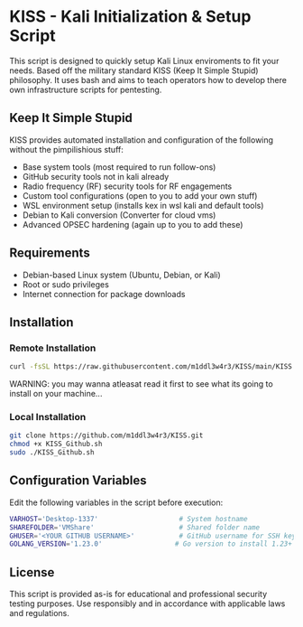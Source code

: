 # KISS - Kali Initialization & Setup Script

This script is designed to quickly setup Kali Linux enviroments to fit your needs. Based off the military standard KISS (Keep It Simple Stupid) philosophy. It uses bash and aims to teach operators how to develop there own infrastructure scripts for pentesting.

## Keep It Simple Stupid

KISS provides automated installation and configuration of the following without the pimpilishious stuff:
- Base system tools (most required to run follow-ons)
- GitHub security tools not in kali already
- Radio frequency (RF) security tools for RF engagements 
- Custom tool configurations (open to you to add your own stuff)
- WSL environment setup (installs kex in wsl kali and default tools)
- Debian to Kali conversion (Converter for cloud vms)
- Advanced OPSEC hardening (again up to you to add these)

## Requirements

- Debian-based Linux system (Ubuntu, Debian, or Kali)
- Root or sudo privileges
- Internet connection for package downloads

## Installation

### Remote Installation
```bash
curl -fsSL https://raw.githubusercontent.com/m1ddl3w4r3/KISS/main/KISS.sh | bash
```
WARNING: you may wanna atleasat read it first to see what its going to install on your machine...

### Local Installation
```bash
git clone https://github.com/m1ddl3w4r3/KISS.git
chmod +x KISS_Github.sh
sudo ./KISS_Github.sh
```

## Configuration Variables

Edit the following variables in the script before execution:

```bash
VARHOST='Desktop-1337'                    # System hostname
SHAREFOLDER='VMShare'                     # Shared folder name
GHUSER='<YOUR GITHUB USERNAME>'           # GitHub username for SSH keys
GOLANG_VERSION='1.23.0'                  # Go version to install 1.23+ req
```

## License

This script is provided as-is for educational and professional security testing purposes. Use responsibly and in accordance with applicable laws and regulations.